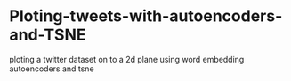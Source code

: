 # Ploting-tweets-with-autoencoders-and-TSNE
ploting a twitter dataset on to a 2d plane using word embedding autoencoders and tsne
